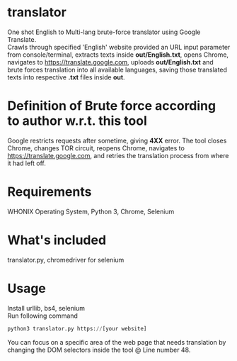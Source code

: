 # translator
One shot English to Multi-lang brute-force translator using Google Translate.  
Crawls through specified 'English' website provided an URL input parameter from console/terminal, extracts texts inside **out/English.txt**, opens Chrome, navigates to https://translate.google.com, uploads **out/English.txt** and brute forces translation into all available languages, saving those translated texts into respective **.txt** files inside **out**.
# Definition of Brute force according to author w.r.t. this tool
Google restricts requests after sometime, giving **4XX** error.  The tool closes Chrome, changes TOR circuit, reopens Chrome, navigates to https://translate.google.com, and retries the translation process from where it had left off.
# Requirements
WHONIX Operating System, Python 3, Chrome, Selenium
# What's included
translator.py, chromedriver for selenium
# Usage
Install urllib, bs4, selenium  
Run following command
```python
python3 translator.py https://[your website]
```
You can focus on a specific area of the web page that needs translation by changing the DOM selectors inside the tool @ Line number 48.
